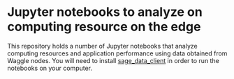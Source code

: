 # Jupyter notebooks to analyze on computing resource on the edge

This repository holds a number of Jupyter notebooks that analyze computing resources and application performance using data obtained from Waggle nodes. You will need to install [sage_data_client](https://pypi.org/project/sage-data-client/) in order to run the notebooks on your computer.